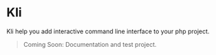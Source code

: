 # Kli
Kli help you add interactive command line interface to your php project.
> Coming Soon: Documentation and test project.